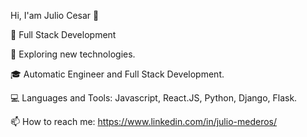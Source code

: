 Hi, I'am Julio Cesar 👋

🔭 Full Stack Development

🌱 Exploring new technologies.

🎓 Automatic Engineer and Full Stack Development.

💻 Languages and Tools: Javascript, React.JS, Python, Django, Flask.

📫 How to reach me: https://www.linkedin.com/in/julio-mederos/
